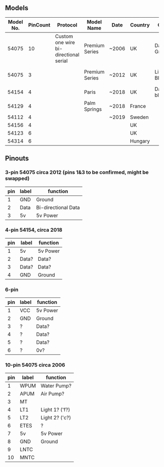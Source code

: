 ## Models
Model No.|PinCount|Protocol|Model Name|Date|Country|Colour|Comments
--|--|--|--|--|--|--|--
54075|10|Custom one wire bi-directional serial|Premium Series|~2006|UK|Dark Grey|Oval display
54075|3||Premium Series|~2012|UK|Light Blue|Semi-circle display
54154|4||Paris|~2018|UK|Dark blue/grey|Oval display
54129|4||Palm Springs|~2018|France
54112|4|||~2019|Sweden
54156|4||||UK
54123|6||||UK
54314|6||||Hungary


## Pinouts

### 3-pin 54075 circa 2012 (pins 1&3 to be confirmed, might be swapped)
pin|label|function
--|--|--
1 | GND  | Ground
2 | Data | Bi-directional Data
3 | 5v   | 5v Power

### 4-pin 54154, circa 2018
pin|label|function
--|--|--
1  | 5v  | 5v Power
2  | Data? | Data?
3  | Data? | Data?
4  | GND | Ground

### 6-pin
pin|label|function
--|--|--
1 | VCC | 5v Power
2 | GND | Ground
3 | ? | Data?
4 | ? | Data?
5 | ? | Data?
6 | ? | 0v?

### 10-pin 54075 circa 2006
pin|label|function
--|--|--
1 | WPUM | Water Pump? 
2 | APUM | Air Pump?
3 | MT   | 
4 | LT1  | Light 1? ('f?)
5 | LT2  | Light 2? ('c?)
6 | ETES | ?
7 | 5v   | 5v Power
8 | GND  | Ground
9 | LNTC |
10| MNTC |
